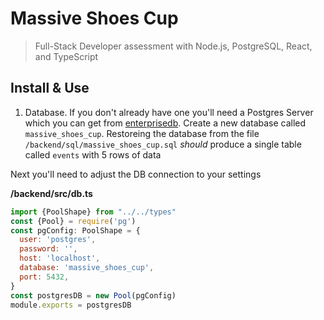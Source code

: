 # Massive Shoes Cup

> Full-Stack Developer assessment with Node.js, PostgreSQL, React, and TypeScript

## Install & Use

1. Database. If you don't already have one you'll need a Postgres Server which you can get from [enterprisedb](https://www.enterprisedb.com/downloads/postgres-postgresql-downloads). Create a new database called `massive_shoes_cup`. Restoreing the database from the file `/backend/sql/massive_shoes_cup.sql` _should_ produce a single table called `events` with 5 rows of data

Next you'll need to adjust the DB connection to your settings

**/backend/src/db.ts**
```javascript
import {PoolShape} from "../../types"
const {Pool} = require('pg')
const pgConfig: PoolShape = {
  user: 'postgres',
  password: '',
  host: 'localhost',
  database: 'massive_shoes_cup',
  port: 5432,
}
const postgresDB = new Pool(pgConfig)
module.exports = postgresDB
```




